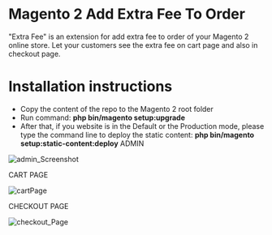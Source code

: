Magento 2 Add Extra Fee To Order
==============================

"Extra Fee" is an extension for add extra fee to order of your Magento 2 online store. Let your customers see the extra fee on cart page and also in checkout page.

Installation instructions
=========================

* Copy the content of the repo to the Magento 2 root folder
* Run command:
<b>php bin/magento setup:upgrade</b>
* After that, if you website is in the Default or the Production mode, please type the command line to deploy the static content:
<b>php bin/magento setup:static-content:deploy</b>
ADMIN 

<img src="https://preview.ibb.co/fcK6fa/admin_Screenshot.png" alt="admin_Screenshot" border="0"/>

CART PAGE

<img src="https://preview.ibb.co/j0R8tv/cartPage.png" alt="cartPage" border="0"/>

CHECKOUT PAGE

<img src="https://preview.ibb.co/esZuYv/checkout_Page.png" alt="checkout_Page" border="0"/>

